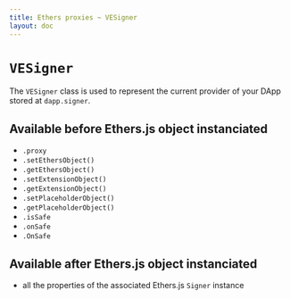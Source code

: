 ```yaml
---
title: Ethers proxies ~ VESigner
layout: doc
---
```



# `VESigner`

The `VESigner` class is used to represent the current provider of your DApp stored at `dapp.signer`.


## Available before Ethers.js object instanciated
- `.proxy`
 - `.setEthersObject()`
 - `.getEthersObject()`
 - `.setExtensionObject()`
 - `.getExtensionObject()`
 - `.setPlaceholderObject()`
 - `.getPlaceholderObject()`
- `.isSafe`
- `.onSafe`
- `.OnSafe`

## Available after Ethers.js object instanciated
- all the properties of the associated Ethers.js `Signer` instance
